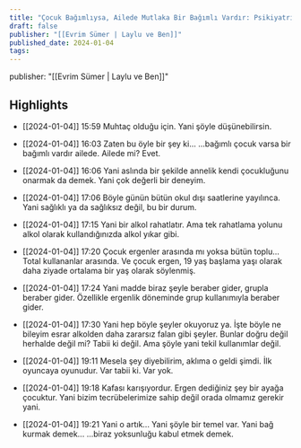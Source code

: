 ```yaml
---
title: "Çocuk Bağımlıysa, Ailede Mutlaka Bir Bağımlı Vardır: Psikiyatrist Doktor Işılay Altıntaş"
draft: false
publisher: "[[Evrim Sümer | Laylu ve Ben]]"
published_date: 2024-01-04
tags:
---
```

publisher: "[[Evrim Sümer | Laylu ve Ben]]"


## Highlights
* [[2024-01-04]] 15:59  Muhtaç olduğu için. Yani şöyle düşünebilirsin.

* [[2024-01-04]] 16:03  Zaten bu öyle bir şey ki... ...bağımlı çocuk varsa bir bağımlı vardır ailede. Ailede mi? Evet.

* [[2024-01-04]] 16:06  Yani aslında bir şekilde annelik kendi çocukluğunu onarmak da demek. Yani çok değerli bir deneyim.

* [[2024-01-04]] 17:06  Böyle günün bütün okul dışı saatlerine yayılınca. Yani sağlıklı ya da sağlıksız değil, bu bir durum.

* [[2024-01-04]] 17:15  Yani bir alkol rahatlatır. Ama tek rahatlama yolunu alkol olarak kullandığınızda alkol yıkar gibi.

* [[2024-01-04]] 17:20  Çocuk ergenler arasında mı yoksa bütün toplu... Total kullananlar arasında. Ve çocuk ergen, 19 yaş başlama yaşı olarak daha ziyade ortalama bir yaş olarak söylenmiş.

* [[2024-01-04]] 17:24  Yani madde biraz şeyle beraber gider, grupla beraber gider. Özellikle ergenlik döneminde grup kullanımıyla beraber gider.

* [[2024-01-04]] 17:30  Yani hep böyle şeyler okuyoruz ya. İşte böyle ne bileyim esrar alkolden daha zararsız falan gibi şeyler. Bunlar doğru değil herhalde değil mi? Tabii ki değil. Ama şöyle yani tekil kullanımlar değil.

* [[2024-01-04]] 19:11  Mesela şey diyebilirim, aklıma o geldi şimdi. İlk oyuncaya oyunudur. Var tabii ki. Var yok.

* [[2024-01-04]] 19:18  Kafası karışıyordur. Ergen dediğiniz şey bir ayağa çocuktur. Yani bizim tecrübelerimize sahip değil orada olmamız gerekir yani.

* [[2024-01-04]] 19:21  Yani o artık... Yani şöyle bir temel var. Yani bağ kurmak demek... ...biraz yoksunluğu kabul etmek demek.

